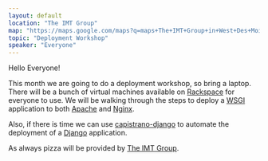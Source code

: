 ```yaml
---
layout: default
location: "The IMT Group"
map: "https://maps.google.com/maps?q=maps+The+IMT+Group+in+West+Des+Moines&ll=41.605688,-93.764105&spn=0.040304,0.077162&fb=1&gl=us&hq=The+IMT+Group&hnear=0x87ec1f8a5b821e1f:0x538996c0d30a8397,West+Des+Moines,+IA&cid=0,0,13550887644760330978&t=m&z=14&iwloc=A"
topic: "Deployment Workshop"
speaker: "Everyone"
---
```


Hello Everyone!

This month we are going to do a deployment workshop, so bring a laptop. There will be a bunch of virtual
machines available on [Rackspace][rackspace] for everyone to use. We will be walking through the steps to
deploy a [WSGI][wsgi] application to both [Apache][apache] and [Nginx][nginx].

Also, if there is time we can use [capistrano-django][capistrano-django] to automate the deployment of a
[Django][django] application.

As always pizza will be provided by [The IMT Group][imt].


[rackspace]: http://www.rackspace.com/
[wsgi]: http://wsgi.readthedocs.org/en/latest/
[apache]: http://httpd.apache.org/
[nginx]: http://wiki.nginx.org/Main
[capistrano-django]: http://rubygems.org/gems/capistrano-django
[django]: https://www.djangoproject.com/
[imt]: http://imtins.com/
